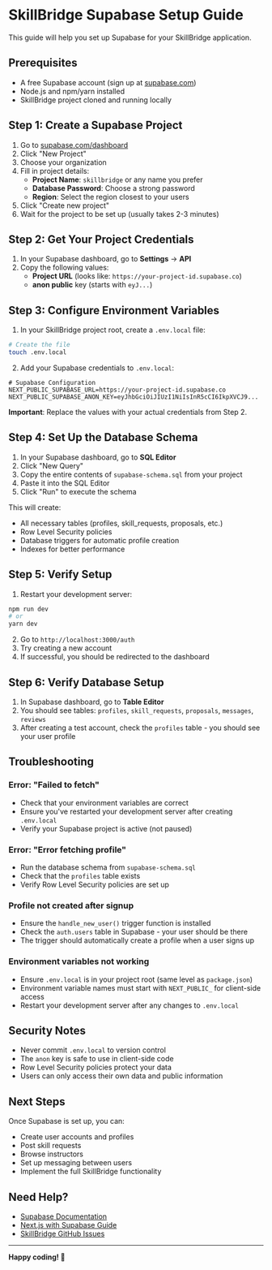 # SkillBridge Supabase Setup Guide

This guide will help you set up Supabase for your SkillBridge application.

## Prerequisites

- A free Supabase account (sign up at [supabase.com](https://supabase.com))
- Node.js and npm/yarn installed
- SkillBridge project cloned and running locally

## Step 1: Create a Supabase Project

1. Go to [supabase.com/dashboard](https://supabase.com/dashboard)
2. Click "New Project"
3. Choose your organization
4. Fill in project details:
   - **Project Name**: `skillbridge` or any name you prefer
   - **Database Password**: Choose a strong password
   - **Region**: Select the region closest to your users
5. Click "Create new project"
6. Wait for the project to be set up (usually takes 2-3 minutes)

## Step 2: Get Your Project Credentials

1. In your Supabase dashboard, go to **Settings** → **API**
2. Copy the following values:
   - **Project URL** (looks like: `https://your-project-id.supabase.co`)
   - **anon public** key (starts with `eyJ...`)

## Step 3: Configure Environment Variables

1. In your SkillBridge project root, create a `.env.local` file:

```bash
# Create the file
touch .env.local
```

2. Add your Supabase credentials to `.env.local`:

```env
# Supabase Configuration
NEXT_PUBLIC_SUPABASE_URL=https://your-project-id.supabase.co
NEXT_PUBLIC_SUPABASE_ANON_KEY=eyJhbGciOiJIUzI1NiIsInR5cCI6IkpXVCJ9...
```

**Important**: Replace the values with your actual credentials from Step 2.

## Step 4: Set Up the Database Schema

1. In your Supabase dashboard, go to **SQL Editor**
2. Click "New Query"
3. Copy the entire contents of `supabase-schema.sql` from your project
4. Paste it into the SQL Editor
5. Click "Run" to execute the schema

This will create:
- All necessary tables (profiles, skill_requests, proposals, etc.)
- Row Level Security policies
- Database triggers for automatic profile creation
- Indexes for better performance

## Step 5: Verify Setup

1. Restart your development server:

```bash
npm run dev
# or
yarn dev
```

2. Go to `http://localhost:3000/auth`
3. Try creating a new account
4. If successful, you should be redirected to the dashboard

## Step 6: Verify Database Setup

1. In Supabase dashboard, go to **Table Editor**
2. You should see tables: `profiles`, `skill_requests`, `proposals`, `messages`, `reviews`
3. After creating a test account, check the `profiles` table - you should see your user profile

## Troubleshooting

### Error: "Failed to fetch"
- Check that your environment variables are correct
- Ensure you've restarted your development server after creating `.env.local`
- Verify your Supabase project is active (not paused)

### Error: "Error fetching profile"
- Run the database schema from `supabase-schema.sql`
- Check that the `profiles` table exists
- Verify Row Level Security policies are set up

### Profile not created after signup
- Ensure the `handle_new_user()` trigger function is installed
- Check the `auth.users` table in Supabase - your user should be there
- The trigger should automatically create a profile when a user signs up

### Environment variables not working
- Ensure `.env.local` is in your project root (same level as `package.json`)
- Environment variable names must start with `NEXT_PUBLIC_` for client-side access
- Restart your development server after any changes to `.env.local`

## Security Notes

- Never commit `.env.local` to version control
- The `anon` key is safe to use in client-side code
- Row Level Security policies protect your data
- Users can only access their own data and public information

## Next Steps

Once Supabase is set up, you can:
- Create user accounts and profiles
- Post skill requests
- Browse instructors
- Set up messaging between users
- Implement the full SkillBridge functionality

## Need Help?

- [Supabase Documentation](https://supabase.com/docs)
- [Next.js with Supabase Guide](https://supabase.com/docs/guides/getting-started/tutorials/with-nextjs)
- [SkillBridge GitHub Issues](https://github.com/your-username/skillbridge/issues)

---

**Happy coding! 🚀** 
